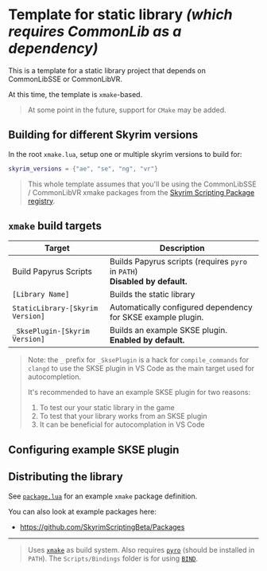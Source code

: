 # Template for static library _(which requires CommonLib as a dependency)_

This is a template for a static library project that depends on CommonLibSSE or CommonLibVR.

At this time, the template is `xmake`-based.

> At some point in the future, support for `CMake` may be added.

## Building for different Skyrim versions

In the root `xmake.lua`, setup one or multiple skyrim versions to build for:

```lua
skyrim_versions = {"ae", "se", "ng", "vr"}
```

> This whole template assumes that you'll be using the CommonLibSSE / CommonLibVR xmake packages from the [Skyrim Scripting Package registry](https://github.com/SkyrimScripting/Packages).

## `xmake` build targets

| Target                           | Description                                                                    |
| -------------------------------- | ------------------------------------------------------------------------------ |
| Build Papyrus Scripts            | Builds Papyrus scripts (requires `pyro` in `PATH`)<br>**Disabled by default.** |
| `[Library Name]`                 | Builds the static library                                                      |
| `StaticLibrary-[Skyrim Version]` | Automatically configured dependency for SKSE example plugin.                   |
| `_SksePlugin-[Skyrim Version]`   | Builds an example SKSE plugin.<br>**Enabled by default.**                      |

> Note: the `_` prefix for `_SksePlugin` is a hack for `compile_commands` for `clangd` to use the SKSE plugin in VS Code as the main target used for autocompletion.
>
> It's recommended to have an example SKSE plugin for two reasons:
> 1. To test our your static library in the game
> 2. To test that your library works from an SKSE plugin
> 3. It can be beneficial for autocomplation in VS Code

## Configuring example SKSE plugin



## Distributing the library

See [`package.lua`](package.lua) for an example `xmake` package definition.

You can also look at example packages here:

- https://github.com/SkyrimScriptingBeta/Packages

---

> Uses [`xmake`][] as build system.
> Also requires [`pyro`][] (should be installed in `PATH`).
> The `Scripts/Bindings` folder is for using [`BIND`][].


[`xmake`]: https://xmake.io
[`pyro`]: https://wiki.fireundubh.com/pyro
[`BIND`]: https://github.com/SkyrimScripting/Bind
